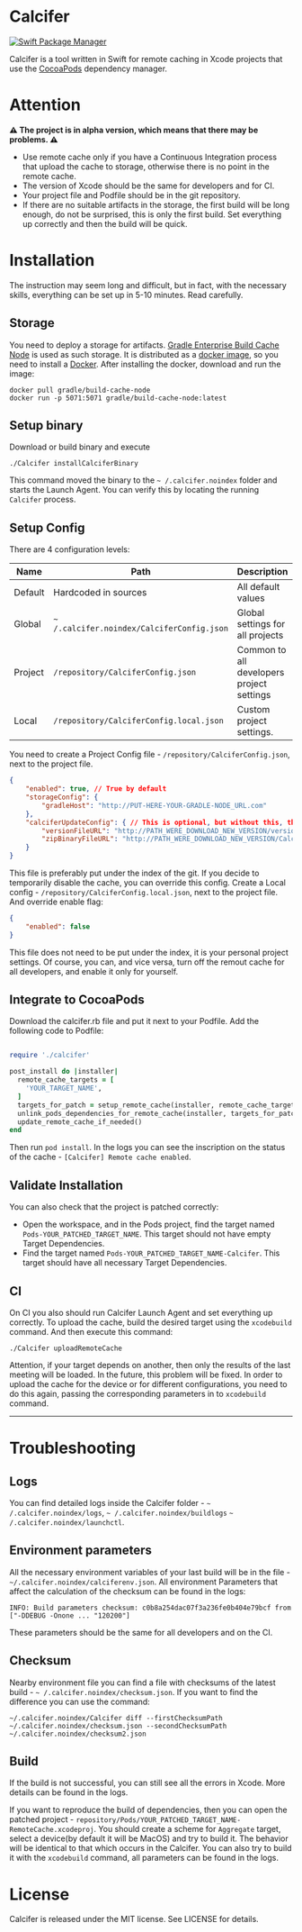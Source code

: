 # Calcifer

[![Swift Package Manager](https://img.shields.io/badge/swift%20package%20manager-compatible-brightgreen.svg)](https://swift.org/package-manager/)

Calcifer is a tool written in Swift for remote caching in Xcode projects that use the [CocoaPods](https://cocoapods.org/) dependency manager.

# Attention

**⚠️ The project is in alpha version, which means that there may be problems. ⚠️**

- Use remote cache only if you have a Continuous Integration process that upload the cache to storage, otherwise there is no point in the remote cache.
- The version of Xcode should be the same for developers and for CI.
- Your project file and Podfile should be in the git repository.
- If there are no suitable artifacts in the storage, the first build will be long enough, do not be surprised, this is only the first build. Set everything up correctly and then the build will be quick.

# Installation

The instruction may seem long and difficult, but in fact, with the necessary skills, everything can be set up in 5-10 minutes. Read carefully.

## Storage

You need to deploy a storage for artifacts. [Gradle Enterprise Build Cache Node](https://docs.gradle.com/build-cache-node/) is used as such storage.
It is distributed as a [docker image](https://hub.docker.com/r/gradle/build-cache-node/), so you need to install a [Docker](https://www.docker.com/get-started).
After installing the docker, download and run the image:
```
docker pull gradle/build-cache-node
docker run -p 5071:5071 gradle/build-cache-node:latest
```

## Setup binary

Download or build binary and execute
```
./Calcifer installCalciferBinary
```
This command moved the binary to the `~ /.calcifer.noindex` folder and starts the Launch Agent.
You can verify this by locating the running `Calcifer` process.

## Setup Config

There are 4 configuration levels:

| Name     | Path                                       | Description                               | Priority |
| -------- | -------------------------------------------|-------------------------------------------|----------|
| Default  | Hardcoded in sources                       | All default values                        | 0        |
| Global   | `~ /.calcifer.noindex/CalciferConfig.json` | Global settings for all projects          | 1        |
| Project  | `/repository/CalciferConfig.json`          | Common to all developers project settings | 2        |
| Local    | `/repository/CalciferConfig.local.json`    | Custom project settings.                  | 3        |

You need to create a Project Config file - `/repository/CalciferConfig.json`, next to the project file.

```json
{
	"enabled": true, // True by default
	"storageConfig": {
		"gradleHost": "http://PUT-HERE-YOUR-GRADLE-NODE_URL.com"
	},
	"calciferUpdateConfig": { // This is optional, but without this, the update will not work.
		"versionFileURL": "http://PATH_WERE_DOWNLOAD_NEW_VERSION/version.json",
		"zipBinaryFileURL": "http://PATH_WERE_DOWNLOAD_NEW_VERSION/Calcifer.zip"
	}
}
```
This file is preferably put under the index of the git.
If you decide to temporarily disable the cache, you can override this config.
Create a Local config - `/repository/CalciferConfig.local.json`, next to the project file.
And override enable flag:

```json
{
	"enabled": false
}
```
This file does not need to be put under the index, it is your personal project settings.
Of course, you can, and vice versa, turn off the remout cache for all developers, and enable it only for yourself.

## Integrate to CocoaPods

Download the calcifer.rb file and put it next to your Podfile.
Add the following code to Podfile:

```ruby

require './calcifer'

post_install do |installer|
  remote_cache_targets = [
    'YOUR_TARGET_NAME',
  ]
  targets_for_patch = setup_remote_cache(installer, remote_cache_targets)
  unlink_pods_dependencies_for_remote_cache(installer, targets_for_patch)
  update_remote_cache_if_needed()
end
```
Then run `pod install`. In the logs you can see the inscription on the status of the cache - `[Calcifer] Remote cache enabled`.

## Validate Installation 
You can also check that the project is patched correctly:

- Open the workspace, and in the Pods project, find the target named `Pods-YOUR_PATCHED_TARGET_NAME`. This target should not have empty Target Dependencies.
- Find the target named `Pods-YOUR_PATCHED_TARGET_NAME-Calcifer`. This target should have all necessary Target Dependencies.

## CI

On CI you also should run Calcifer Launch Agent and set everything up correctly.
To upload the cache, build the desired target using the `xcodebuild` command. And then execute this command:
```
./Calcifer uploadRemoteCache
```
Attention, if your target depends on another, then only the results of the last meeting will be loaded. In the future, this problem will be fixed.
In order to upload the cache for the device or for different configurations, you need to do this again, passing the corresponding parameters in to `xcodebuild` command.

---

# Troubleshooting

## Logs

You can find detailed logs inside the Calcifer folder - `~ /.calcifer.noindex/logs`, `~ /.calcifer.noindex/buildlogs` `~ /.calcifer.noindex/launchctl`.

## Environment parameters

All the necessary environment variables of your last build will be in the file - `~/.calcifer.noindex/calciferenv.json`.
All environment Parameters that affect the calculation of the checksum can be found in the logs:
```
INFO: Build parameters checksum: c0b8a254dac07f3a236fe0b404e79bcf from ["-DDEBUG -Onone ... "120200"]
```
These parameters should be the same for all developers and on the CI.

## Checksum

Nearby environment file you can find a file with checksums of the latest build  - `~ /.calcifer.noindex/сhecksum.json`.
If you want to find the difference you can use the command:
```
~/.calcifer.noindex/Calcifer diff --firstChecksumPath ~/.calcifer.noindex/сhecksum.json --secondChecksumPath ~/.calcifer.noindex/сhecksum2.json
```

## Build

If the build is not successful, you can still see all the errors in Xcode. More details can be found in the logs.

If you want to reproduce the build of dependencies, then you can open the patched project - `repository/Pods/YOUR_PATCHED_TARGET_NAME-RemoteCache.xcodeproj`.
You should create a scheme for `Aggregate` target, select a device(by default it will be MacOS) and try to build it. The behavior will be identical to that which occurs in the Calcifer.
You can also try to build it with the `xcodebuild` command, all parameters can be found in the logs.

# License

Calcifer is released under the MIT license. See LICENSE for details.